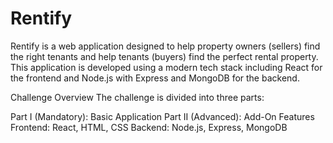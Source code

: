 # Rentify
Rentify is a web application designed to help property owners (sellers) find the right tenants and help tenants (buyers) find the perfect rental property. This application is developed using a modern tech stack including React for the frontend and Node.js with Express and MongoDB for the backend.

Challenge Overview
The challenge is divided into three parts:

Part I (Mandatory): Basic Application
Part II (Advanced): Add-On Features
Frontend: React, HTML, CSS
Backend: Node.js, Express, MongoDB
